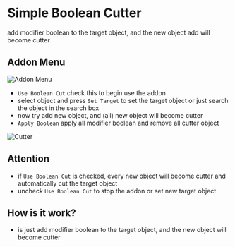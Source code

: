 
# Simple Boolean Cutter
add modifier boolean to the target object, and the new object add will become cutter

## Addon Menu
![Addon Menu](https://iili.io/HhcyWVs.png)

- `Use Boolean Cut` check this to begin use the addon
- select object and press `Set Target` to set the target object or just search the object in the search box
- now try add new object, and (all) new object will become cutter
- `Apply Boolean` apply all modifier boolean and remove all cutter object

![Cutter](https://iili.io/HhYuAlI.png)

## Attention
- if `Use Boolean Cut` is checked, every new object will become cutter and automatically cut the target object
- uncheck `Use Boolean Cut` to stop the addon or set new target object

## How is it work?
- is just add modifier boolean to the target object, and the new object will become cutter